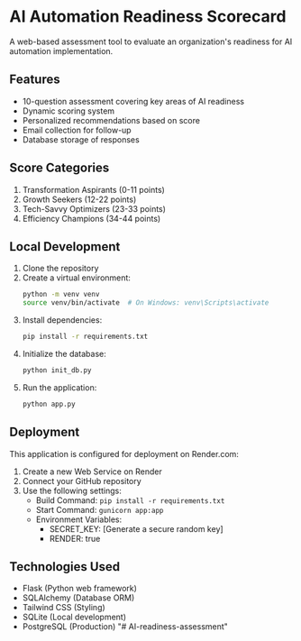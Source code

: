 # AI Automation Readiness Scorecard

A web-based assessment tool to evaluate an organization's readiness for AI automation implementation.

## Features

- 10-question assessment covering key areas of AI readiness
- Dynamic scoring system
- Personalized recommendations based on score
- Email collection for follow-up
- Database storage of responses

## Score Categories

1. Transformation Aspirants (0-11 points)
2. Growth Seekers (12-22 points)
3. Tech-Savvy Optimizers (23-33 points)
4. Efficiency Champions (34-44 points)

## Local Development

1. Clone the repository
2. Create a virtual environment:
   ```bash
   python -m venv venv
   source venv/bin/activate  # On Windows: venv\Scripts\activate
   ```
3. Install dependencies:
   ```bash
   pip install -r requirements.txt
   ```
4. Initialize the database:
   ```bash
   python init_db.py
   ```
5. Run the application:
   ```bash
   python app.py
   ```

## Deployment

This application is configured for deployment on Render.com:

1. Create a new Web Service on Render
2. Connect your GitHub repository
3. Use the following settings:
   - Build Command: `pip install -r requirements.txt`
   - Start Command: `gunicorn app:app`
   - Environment Variables:
     - SECRET_KEY: [Generate a secure random key]
     - RENDER: true

## Technologies Used

- Flask (Python web framework)
- SQLAlchemy (Database ORM)
- Tailwind CSS (Styling)
- SQLite (Local development)
- PostgreSQL (Production)
"# AI-readiness-assessment" 
